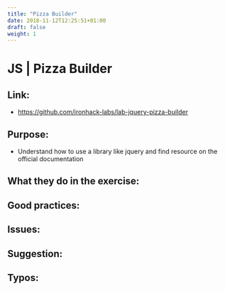 ```yaml
---
title: "Pizza Builder"
date: 2018-11-12T12:25:51+01:00
draft: false
weight: 1
---
```

# JS | Pizza Builder

## Link:
  - https://github.com/ironhack-labs/lab-jquery-pizza-builder
## Purpose:
  - Understand how to use a library like jquery and find resource on the official documentation
## What they do in the exercise:

## Good practices:

## Issues:

## Suggestion:

## Typos:


